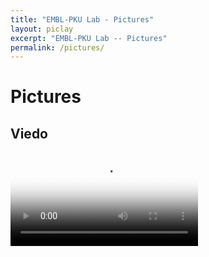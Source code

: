 ```yaml
---
title: "EMBL-PKU Lab - Pictures"
layout: piclay
excerpt: "EMBL-PKU Lab -- Pictures"
permalink: /pictures/
---
```


# Pictures
<!-- Jump to: [Leiden](#leiden), [ETHZ](#ethz), [Cornell](#cornell), [St Andrews](#st-andrews) -->


## Viedo

<html>
    <head>
	<meta charset="utf-8">
    <style>
        #myVideo {
            width: 100px; 
            height: 100px; 
        }
    </style>
    </head>
   <body>
       <video loop="loop" controls="controls" poster="/images/poster.jpg">
	   <source src="/images/EMBL.mp4" type="video/mp4"></source></video>
    </body>
</html>


<!-- <iframe width="100" height="100" src="/images/EMBL.mp4" frameborder="0" allowfullscreen></iframe> -->

<!-- #### Gallery
(Right-click *'view image'* to see a larger image.)
{% assign number_printed = 0 %}
{% for pic in site.data.pictures_Leiden %}

{% assign even_odd = number_printed | modulo: 4 %}

{% if even_odd == 0 %}
<div class="row">
{% endif %}

<div class="col-sm-3 clearfix">
<img src="{{ site.url }}{{ site.baseurl }}/images/picpic/Gallery/{{ pic.image }}" class="img-responsive" width="95%" style="float: left" />
</div>

{% assign number_printed = number_printed | plus: 1 %}

{% if even_odd > 2 %}
</div>
{% endif %}


{% endfor %}

{% assign even_odd = number_printed | modulo: 4 %}
{% if even_odd == 1 %}
</div>
{% endif %}

{% if even_odd == 2 %}
</div>
{% endif %}

{% if even_odd == 3 %}
</div>
{% endif %}

<p> &nbsp; </p> -->

<!-- First advertisement.
<figure>
<img src="{{ site.url }}{{ site.baseurl }}/images/picpic/WebpageLeiden_red.jpg" width="60%" >
</figure> -->



